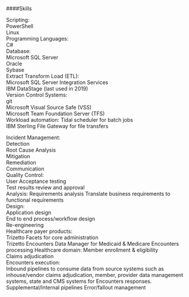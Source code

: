
####Skills  

Scripting:  
    PowerShell  
    Linux  
Programming Languages:  
    C#  
Database:  
    Microsoft SQL Server  
    Oracle  
    Sybase  
Extract Transform Load (ETL):  
    Microsoft SQL Server Integration Services  
    IBM DataStage (last used in 2019)  
Version Control Systems:  
    git  
    Microsoft Visual Source Safe (VSS)  
    Microsoft Team Foundation Server (TFS)  
Workload automation:
    Tidal scheduler for batch jobs  
    IBM Sterling File Gateway for file transfers  

Incident Management:  
    Detection  
    Root Cause Analysis  
    Mitigation  
    Remediation  
    Communication  
Quality Control:  
    User Acceptance testing  
    Test results review and approval  
Analysis:
    Requirements analysis 
    Translate business requirements to functional requirements  
Design:  
    Application design  
    End to end process/workflow design  
    Re-engineering  
Healthcare payer products:  
    Trizetto Facets for core administration  
    Trizetto Encounters Data Manager for Medicaid & Medicare Encounters processing
Healthcare domain:
    Member enrollment & eligibility  
    Claims adjudication  
    Encounters execution:  
        Inbound pipelines to consume data from source systems such as inhouse/vendor claims adjudication, member, provider data management systems, state and CMS systems for Encounters responses.  
        Supplemental/Internal pipelines
        Error/fallout management 
